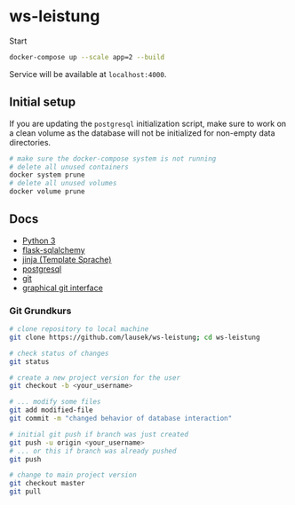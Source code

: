 # ws-leistung

Start

``` bash
docker-compose up --scale app=2 --build
```

Service will be available at `localhost:4000`.

## Initial setup

If you are updating the `postgresql` initialization script, make sure to work on a clean volume as the database will not be initialized for non-empty data directories.

``` bash
# make sure the docker-compose system is not running
# delete all unused containers
docker system prune
# delete all unused volumes
docker volume prune
```

## Docs

- [Python 3](https://www.tutorialspoint.com/python/index.htm)
- [flask-sqlalchemy](https://flask-sqlalchemy.palletsprojects.com/en/2.x/)
- [jinja (Template Sprache)](https://jinja.palletsprojects.com/en/2.11.x/)
- [postgresql](https://www.tutorialspoint.com/postgresql/index.htm)
- [git](https://www.atlassian.com/de/git/tutorials/learn-git-with-bitbucket-cloud)
- [graphical git interface](https://www.sourcetreeapp.com/)

### Git Grundkurs

``` bash
# clone repository to local machine
git clone https://github.com/lausek/ws-leistung; cd ws-leistung

# check status of changes
git status

# create a new project version for the user
git checkout -b <your_username>

# ... modify some files
git add modified-file
git commit -m "changed behavior of database interaction"

# initial git push if branch was just created
git push -u origin <your_username>
# ... or this if branch was already pushed
git push

# change to main project version
git checkout master
git pull
```
